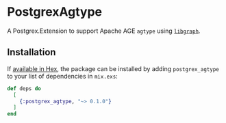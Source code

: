 # PostgrexAgtype

A Postgrex.Extension to support Apache AGE `agtype` using [`libgraph`](https://github.com/bitwalker/libgraph).

## Installation

If [available in Hex](https://hex.pm/docs/publish), the package can be installed
by adding `postgrex_agtype` to your list of dependencies in `mix.exs`:

```elixir
def deps do
  [
    {:postgrex_agtype, "~> 0.1.0"}
  ]
end
```
